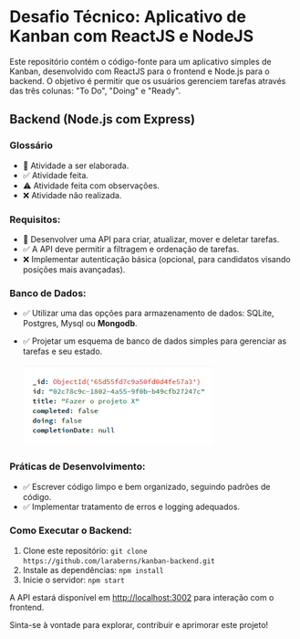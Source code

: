 # Desafio Técnico: Aplicativo de Kanban com ReactJS e NodeJS

Este repositório contém o código-fonte para um aplicativo simples de Kanban, desenvolvido com ReactJS para o frontend e Node.js para o backend. O objetivo é permitir que os usuários gerenciem tarefas através das três colunas: "To Do", "Doing" e "Ready".

## Backend (Node.js com Express)

### Glossário

- 🔲 Atividade a ser elaborada.
- ✅ Atividade feita.
- ⚠️ Atividade feita com observações.
- ❌ Atividade não realizada.

### Requisitos:

- 🔲 Desenvolver uma API para criar, atualizar, mover e deletar tarefas.
- ✅ A API deve permitir a filtragem e ordenação de tarefas.
- ❌ Implementar autenticação básica (opcional, para candidatos visando posições mais avançadas).

### Banco de Dados:

- ✅ Utilizar uma das opções para armazenamento de dados: SQLite, Postgres, Mysql ou **Mongodb**.
- ✅ Projetar um esquema de banco de dados simples para gerenciar as tarefas e seu estado.

   ![alt text](image-1.png)

### Práticas de Desenvolvimento:

- ✅ Escrever código limpo e bem organizado, seguindo padrões de código.
- ✅ Implementar tratamento de erros e logging adequados.

### Como Executar o Backend:

1. Clone este repositório: `git clone https://github.com/laraberns/kanban-backend.git`
2. Instale as dependências: `npm install`
3. Inicie o servidor: `npm start`

A API estará disponível em [http://localhost:3002](http://localhost:3002) para interação com o frontend.

Sinta-se à vontade para explorar, contribuir e aprimorar este projeto!

